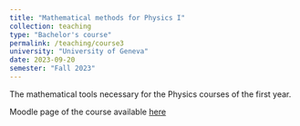```yaml
---
title: "Mathematical methods for Physics I"
collection: teaching
type: "Bachelor's course"
permalink: /teaching/course3
university: "University of Geneva"
date: 2023-09-20
semester: "Fall 2023"
---
```


The mathematical tools necessary for the Physics courses of the first year. 

<i class="ai ai-moodle ai-fw"></i> Moodle page of the course available [here](https://moodle.unige.ch/enrol/index.php?id=4951)
